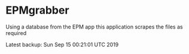 # EPMgrabber
Using a database from the EPM app this application scrapes the files as required


Latest backup: Sun Sep 15 00:21:01 UTC 2019
